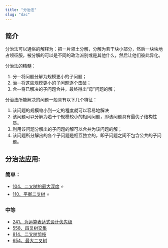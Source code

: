 ```yaml
---
title: "分治法"
slug: "dac"
---
```

## 简介

分治法可以通俗的解释为：把一片领土分解，分解为若干块小部分，然后一块块地占领征服，被分解的可以是不同的政治派别或是其他什么，然后让他们彼此异化。

分治法的精髓：

1. 分--将问题分解为规模更小的子问题；
2. 治--将这些规模更小的子问题逐个击破；
3. 合--将已解决的子问题合并，最终得出“母”问题的解；

分治法所能解决的问题一般具有以下几个特征：

1. 该问题的规模缩小到一定的程度就可以容易地解决
2. 该问题可以分解为若干个规模较小的相同问题，即该问题具有最优子结构性质。
3. 利用该问题分解出的子问题的解可以合并为该问题的解；
4. 该问题所分解出的各个子问题是相互独立的，即子问题之间不包含公共的子问题。

## 分治法应用:

### 简单：
- [104、二叉树的最大深度](leetcode/maximum-depth-of-binary-tree) ⭐
- [110、平衡二叉树](https://leetcode-cn.com/problems/balanced-binary-tree/) ⭐

### 中等
* [241、为运算表达式设计优先级](https://leetcode.cn/problems/different-ways-to-add-parentheses/)
* [558、四叉树交集](leetcode/logical-or-of-two-binary-grids-represented-as-quad-trees)
* [814、二叉树剪枝](leetcode/binary-tree-pruning)
* [654、最大二叉树](leetcode/maximum-binary-tree)
